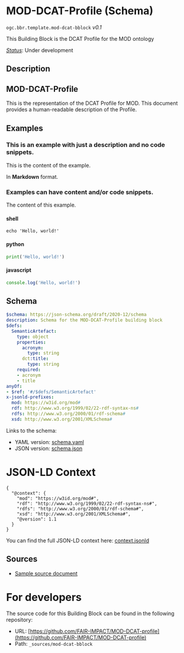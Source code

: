 
# MOD-DCAT-Profile (Schema)

`ogc.bbr.template.mod-dcat-bblock` *v0.1*

This Building Block is the DCAT Profile for the MOD ontology

[*Status*](http://www.opengis.net/def/status): Under development

## Description

## MOD-DCAT-Profile

This is the representation of the DCAT Profile for MOD. This document provides a human-readable description of the Profile.

## Examples

### This is an example with just a description and no code snippets.
This is the content of the example.

In **Markdown** format.

### Examples can have content and/or code snippets.
The content of this example. 
#### shell
```shell
echo 'Hello, world!'
```

#### python
```python
print('Hello, world!')
```

#### javascript
```javascript
console.log('Hello, world!')
```

## Schema

```yaml
$schema: https://json-schema.org/draft/2020-12/schema
description: Schema for the MOD-DCAT-Profile building block
$defs:
  SemanticArtefact:
    type: object
    properties:
      acronym:
        type: string
      dct:title:
        type: string
    required:
    - acronym
    - title
anyOf:
- $ref: '#/$defs/SemanticArtefact'
x-jsonld-prefixes:
  mod: https://w3id.org/mod#
  rdf: http://www.w3.org/1999/02/22-rdf-syntax-ns#
  rdfs: http://www.w3.org/2000/01/rdf-schema#
  xsd: http://www.w3.org/2001/XMLSchema#

```

Links to the schema:

* YAML version: [schema.yaml](https://FAIR-IMPACT.github.io/MOD-DCAT-profile/build/annotated/bbr/template/mod-dcat-bblock/schema.json)
* JSON version: [schema.json](https://FAIR-IMPACT.github.io/MOD-DCAT-profile/build/annotated/bbr/template/mod-dcat-bblock/schema.yaml)


# JSON-LD Context

```jsonld
{
  "@context": {
    "mod": "https://w3id.org/mod#",
    "rdf": "http://www.w3.org/1999/02/22-rdf-syntax-ns#",
    "rdfs": "http://www.w3.org/2000/01/rdf-schema#",
    "xsd": "http://www.w3.org/2001/XMLSchema#",
    "@version": 1.1
  }
}
```

You can find the full JSON-LD context here:
[context.jsonld](https://FAIR-IMPACT.github.io/MOD-DCAT-profile/build/annotated/bbr/template/mod-dcat-bblock/context.jsonld)

## Sources

* [Sample source document](https://example.com/sources/1)

# For developers

The source code for this Building Block can be found in the following repository:

* URL: [https://github.com/FAIR-IMPACT/MOD-DCAT-profile](https://github.com/FAIR-IMPACT/MOD-DCAT-profile)
* Path: `_sources/mod-dcat-bblock`

